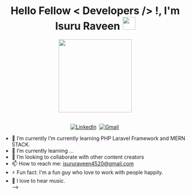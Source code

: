 <div>
    <h1 align="center">Hello Fellow < Developers /> !, I'm Isuru Raveen <img src="https://media.giphy.com/media/hvRJCLFzcasrR4ia7z/giphy.gif" width="35"></h1>
    <div align=center>
        <p align='center'>
        <img src="https://media.giphy.com/media/TEnXkcsHrP4YedChhA/giphy.gif" width="200" height="200" frameBorder="0" class="giphy-embed" allowFullScreen></img></p>
    </div>
    <p align="center">
<br>
<a href="https://www.linkedin.com/in/isuru-raveen-7421541b8/"><img src="https://img.shields.io/badge/linkedin-%230077B5.svg?&style=for-the-badge&logo=linkedin&logoColor=white"     alt="LinkedIn"/></a>&nbsp;
<a href="mailto:isururaveen4520@gmail.com?subject=Hola%20Sumanth"><img src="https://img.shields.io/badge/gmail-%23D14836.svg?&style=for-the-badge&logo=gmail&logoColor=white" alt="Gmail"/></a>&nbsp;
</p>

- 🔭 I’m currently  I’m currently learning PHP Laravel Framework and MERN STACK.
- 🌱 I’m currently learning ...
- 👯 I’m looking to collaborate with other content creators 
- 📫 How to reach me: isururaveen4520@gmail.com
- ⚡ Fun fact: I'm a fun guy who love to work with people happily.
- :musical_note: I love to hear music.  
-->
<br>
</div>

